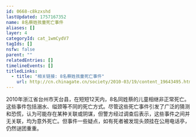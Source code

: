 ```yaml
---
id: 0668-c8kzxshd
lastUpdated: 1757167352
name: 8名蔡姓孩童死亡事件
aliases: []
layer: 4
categoryId: cat_1wmCydV7
tagIds: []
nsfw: false
parent: ""
relatedEntries: []
timelineEvents: []
titledLinks:
  - title: "相关链接: 8名蔡姓孩童死亡事件"
    url: http://cn.chinagate.cn/society/2010-03/19/content_19643495.htm
---
```


2010年浙江省台州市天台县，在短短12天内，8名同姓蔡的儿童相继非正常死亡。这些事件包括溺水、缢颈等不同的死亡方式。尽管这些死亡事件引发了广泛的猜测和恐慌，认为可能存在某种关联或阴谋，但警方经过调查后表示，这些事件之间并无关联，均为意外死亡。但事件一些疑点，如有死者被发现头颈挂在公用电话亭，仍然谜团重重。